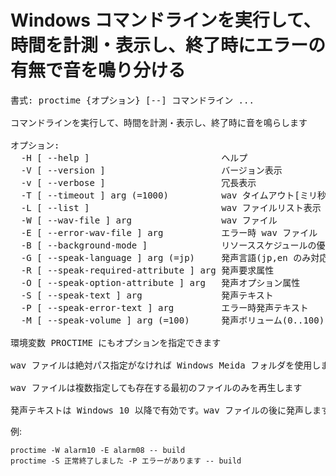 # Windows コマンドラインを実行して、時間を計測・表示し、終了時にエラーの有無で音を鳴り分ける

<pre>
書式: proctime {オプション} [--] コマンドライン ...

コマンドラインを実行して、時間を計測・表示し、終了時に音を鳴らします

オプション:
  -H [ --help ]                         ヘルプ
  -V [ --version ]                      バージョン表示
  -v [ --verbose ]                      冗長表示
  -T [ --timeout ] arg (=1000)          wav タイムアウト[ミリ秒]
  -L [ --list ]                         wav ファイルリスト表示
  -W [ --wav-file ] arg                 wav ファイル
  -E [ --error-wav-file ] arg           エラー時 wav ファイル
  -B [ --background-mode ]              リソーススケジュールの優先度を下げる
  -G [ --speak-language ] arg (=jp)     発声言語(jp,en のみ対応)
  -R [ --speak-required-attribute ] arg 発声要求属性
  -O [ --speak-option-attribute ] arg   発声オプション属性
  -S [ --speak-text ] arg               発声テキスト
  -P [ --speak-error-text ] arg         エラー時発声テキスト
  -M [ --speak-volume ] arg (=100)      発声ボリューム(0..100)

環境変数 PROCTIME にもオプションを指定できます

wav ファイルは絶対パス指定がなければ Windows Meida フォルダを使用します

wav ファイルは複数指定しても存在する最初のファイルのみを再生します

発声テキストは Windows 10 以降で有効です。wav ファイルの後に発声します。
</pre>

例:

    proctime -W alarm10 -E alarm08 -- build
    proctime -S 正常終了しました -P エラーがあります -- build
